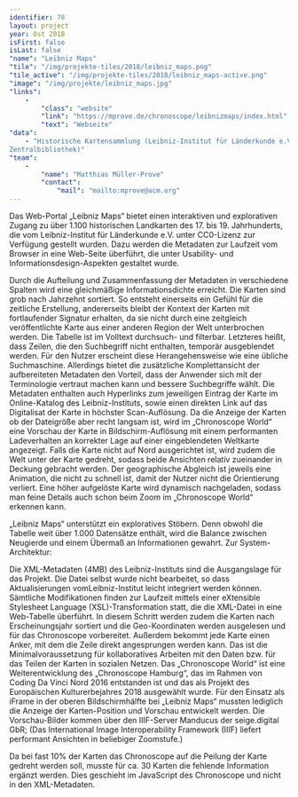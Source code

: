 ```yaml
---
identifier: 78
layout: project
year: Ost 2018
isFirst: false
isLast: false
"name": "Leibniz Maps"
"tile": "/img/projekte-tiles/2018/leibniz_maps.png"
"tile_active": "/img/projekte-tiles/2018/leibniz_maps-active.png"
"image": "/img/projekte/leibniz_maps.jpg"
"links":
    -
        "class": "website"
        "link": "https://mprove.de/chronoscope/leibnizmaps/index.html"
        "text": "Webseite"
"data":
    - "Historische Kartensammlung (Leibniz-Institut für Länderkunde e.V., Geographische
Zentralbibliothek)"
"team":
    -
        "name": "Matthias Müller-Prove"
        "contact":
            "mail": "mailto:mprove@acm.org"
---
```

Das Web-Portal „Leibniz Maps“ bietet einen interaktiven und explorativen Zugang zu über 1.100 historischen Landkarten des 17. bis 19. Jahrhunderts, die vom Leibniz-Institut für Länderkunde e.V. unter CC0-Lizenz zur Verfügung gestellt wurden. Dazu werden die Metadaten zur Laufzeit vom Browser in eine Web-Seite überführt, die unter Usability- und Informationsdesign-Aspekten gestaltet wurde.

Durch die Aufteilung und Zusammenfassung der Metadaten in verschiedene Spalten wird eine gleichmäßige Informationsdichte erreicht. Die Karten sind grob nach Jahrzehnt sortiert. So entsteht einerseits ein Gefühl für die zeitliche Erstellung, andererseits bleibt der Kontext der Karten mit fortlaufender Signatur erhalten, da sie nicht durch eine zeitgleich veröffentlichte Karte aus einer anderen Region der Welt unterbrochen werden. Die Tabelle ist im Volltext durchsuch- und filterbar. Letzteres heißt, dass Zeilen, die den Suchbegriff nicht enthalten, temporär ausgeblendet werden. Für den Nutzer erscheint diese Herangehensweise wie eine übliche Suchmaschine. Allerdings bietet die zusätzliche Komplettansicht der aufbereiteten Metadaten den Vorteil, dass der Anwender sich mit der Terminologie vertraut machen kann und bessere Suchbegriffe wählt. Die Metadaten enthalten auch Hyperlinks zum jeweiligen Eintrag der Karte im Online-Katalog des Leibniz-Instituts, sowie einen direkten Link auf das Digitalisat der Karte in höchster Scan-Auflösung. Da die Anzeige der Karten ob der Dateigröße aber recht langsam ist, wird im „Chronoscope World“ eine Vorschau der Karte in Bildschirm-Auflösung mit einem performanten Ladeverhalten an korrekter Lage auf einer eingeblendeten Weltkarte angezeigt. Falls die Karte nicht auf Nord ausgerichtet ist, wird zudem die Welt unter der Karte gedreht, sodass beide Ansichten relativ zueinander in Deckung gebracht werden. Der geographische Abgleich ist jeweils eine Animation, die nicht zu schnell ist, damit der Nutzer nicht die Orientierung verliert. Eine höher aufgelöste Karte wird dynamisch nachgeladen, sodass man feine Details auch schon beim Zoom im „Chronoscope World“ erkennen kann.

„Leibniz Maps“ unterstützt ein exploratives Stöbern. Denn obwohl die Tabelle weit über 1.000 Datensätze enthält, wird die Balance zwischen Neugierde und einem Übermaß an Informationen gewahrt. Zur System-Architektur:

Die XML-Metadaten (4MB) des Leibniz-Instituts sind die Ausgangslage für das Projekt. Die Datei selbst wurde nicht bearbeitet, so dass Aktualisierungen vomLeibniz-Institut leicht integriert werden können. Sämtliche Modifikationen finden zur Laufzeit mittels einer eXtensible Stylesheet Language (XSL)-Transformation statt, die die XML-Datei in eine Web-Tabelle überführt. In diesem Schritt werden zudem die Karten nach Erscheinungsjahr sortiert und die Geo-Koordinaten werden ausgelesen und für das Chronoscope vorbereitet. Außerdem bekommt jede Karte einen Anker, mit dem die Zeile direkt angesprungen werden kann. Das ist die Minimalvoraussetzung für kollaboratives Arbeiten mit den Daten bzw. für das Teilen der Karten in sozialen Netzen. Das „Chronoscope World“ ist eine Weiterentwicklung des „Chronoscope Hamburg“, das im Rahmen von Coding Da Vinci Nord 2016 entstanden ist und das als Projekt des Europäischen Kulturerbejahres 2018 ausgewählt wurde. Für den Einsatz als iFrame in der oberen Bildschirmhälfte bei „Leibniz Maps“ mussten lediglich die Anzeige der Karten-Position und Vorschau entwickelt werden. Die Vorschau-Bilder kommen über den IIIF-Server Manducus der seige.digital GbR; (Das International Image Interoperability Framework (IIIF) liefert performant Ansichten in beliebiger Zoomstufe.)

Da bei fast 10% der Karten das Chronoscope auf die Peilung der Karte gedreht werden soll, musste für ca. 30 Karten die fehlende Information ergänzt werden. Dies geschieht im JavaScript des Chronoscope und nicht in den XML-Metadaten.
